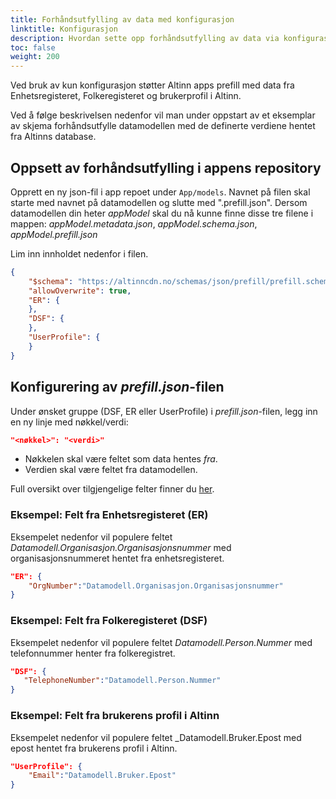 ```yaml
---
title: Forhåndsutfylling av data med konfigurasjon
linktitle: Konfigurasjon
description: Hvordan sette opp forhåndsutfylling av data via konfigurasjonsfil.
toc: false
weight: 200
---
```


Ved bruk av kun konfigurasjon støtter Altinn apps prefill med data fra Enhetsregisteret, Folkeregisteret og 
brukerprofil i Altinn.

Ved å følge beskrivelsen nedenfor vil man under oppstart av et eksemplar av skjema forhåndsutfylle datamodellen med
de definerte verdiene hentet fra Altinns database.

## Oppsett av forhåndsutfylling i appens repository

Opprett en ny json-fil i app repoet under `App/models`.
Navnet på filen skal starte med navnet på datamodellen og slutte med ".prefill.json".
Dersom datamodellen din heter _appModel_ skal du nå kunne finne disse tre filene i mappen:
_appModel.metadata.json_, _appModel.schema.json_, _appModel.prefill.json_

Lim inn innholdet nedenfor i filen.

```json
{
    "$schema": "https://altinncdn.no/schemas/json/prefill/prefill.schema.v1.json",
    "allowOverwrite": true,
    "ER": {
    },
    "DSF": {
    },
    "UserProfile": {
    }
}
```

## Konfigurering av _prefill.json_-filen

Under ønsket gruppe (DSF, ER eller UserProfile) 
i _prefill.json_-filen, legg inn en ny linje med nøkkel/verdi:

```json
"<nøkkel>": "<verdi>"
```

- Nøkkelen skal være feltet som data hentes _fra_.
- Verdien skal være feltet fra datamodellen.

Full oversikt over tilgjengelige felter finner du [her](../../../../reference/data/prefill).

### Eksempel: Felt fra Enhetsregisteret (ER)

Eksempelet nedenfor vil populere feltet _Datamodell.Organisasjon.Organisasjonsnummer_ med organisasjonsnummeret 
hentet fra enhetsregisteret.

```json
"ER": {
    "OrgNumber":"Datamodell.Organisasjon.Organisasjonsnummer"
}
```

### Eksempel: Felt fra Folkeregisteret (DSF)

Eksempelet nedenfor vil populere feltet _Datamodell.Person.Nummer_ med telefonnummer henter fra folkeregistret.

 ```json
"DSF": {
    "TelephoneNumber":"Datamodell.Person.Nummer"
}
```

### Eksempel: Felt fra brukerens profil i Altinn

Eksempelet nedenfor vil populere feltet _Datamodell.Bruker.Epost med epost hentet fra brukerens profil i Altinn.

```json
"UserProfile": {
    "Email":"Datamodell.Bruker.Epost"
}
```
